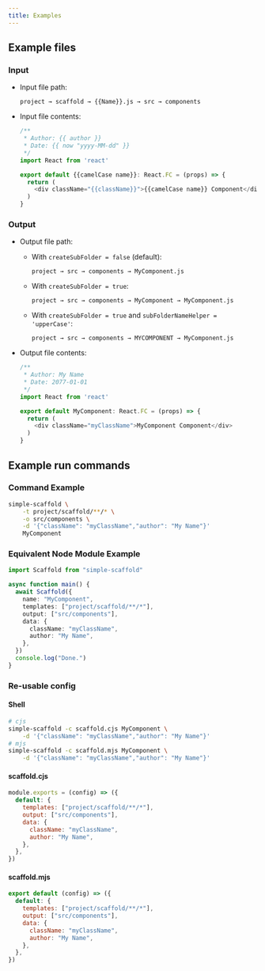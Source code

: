```yaml
---
title: Examples
---
```


## Example files

### Input

- Input file path:

  ```text
  project → scaffold → {{Name}}.js → src → components
  ```

- Input file contents:

  ```typescript
  /**
   * Author: {{ author }}
   * Date: {{ now "yyyy-MM-dd" }}
   */
  import React from 'react'

  export default {{camelCase name}}: React.FC = (props) => {
    return (
      <div className="{{className}}">{{camelCase name}} Component</div>
    )
  }
  ```

### Output

- Output file path:

  - With `createSubFolder = false` (default):

    ```text
    project → src → components → MyComponent.js
    ```

  - With `createSubFolder = true`:

    ```text
    project → src → components → MyComponent → MyComponent.js
    ```

  - With `createSubFolder = true` and `subFolderNameHelper = 'upperCase'`:

    ```text
    project → src → components → MYCOMPONENT → MyComponent.js
    ```

- Output file contents:

  ```typescript
  /**
   * Author: My Name
   * Date: 2077-01-01
   */
  import React from 'react'

  export default MyComponent: React.FC = (props) => {
    return (
      <div className="myClassName">MyComponent Component</div>
    )
  }
  ```

## Example run commands

### Command Example

```bash
simple-scaffold \
    -t project/scaffold/**/* \
    -o src/components \
    -d '{"className": "myClassName","author": "My Name"}'
    MyComponent
```

### Equivalent Node Module Example

```typescript
import Scaffold from "simple-scaffold"

async function main() {
  await Scaffold({
    name: "MyComponent",
    templates: ["project/scaffold/**/*"],
    output: ["src/components"],
    data: {
      className: "myClassName",
      author: "My Name",
    },
  })
  console.log("Done.")
}
```

### Re-usable config

#### Shell

```bash
# cjs
simple-scaffold -c scaffold.cjs MyComponent \
    -d '{"className": "myClassName","author": "My Name"}'
# mjs
simple-scaffold -c scaffold.mjs MyComponent \
    -d '{"className": "myClassName","author": "My Name"}'
```

#### scaffold.cjs

```js
module.exports = (config) => ({
  default: {
    templates: ["project/scaffold/**/*"],
    output: ["src/components"],
    data: {
      className: "myClassName",
      author: "My Name",
    },
  },
})
```

#### scaffold.mjs

```js
export default (config) => ({
  default: {
    templates: ["project/scaffold/**/*"],
    output: ["src/components"],
    data: {
      className: "myClassName",
      author: "My Name",
    },
  },
})
```
